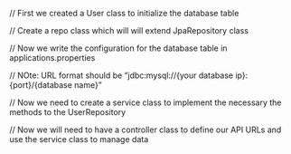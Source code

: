 // First we created a User class to initialize the database table

// Create a repo class which will will extend JpaRepository class 

// Now we write the configuration for the database table in applications.properties

// NOte: URL format should be “jdbc:mysql://{your database ip}:{port}/{database name}”

// Now we need to create a service class to implement the necessary the methods to the UserRepository


// Now we will need to have a controller class to define our API URLs  and use the service class to manage data